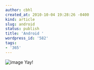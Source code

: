 ```yaml
---
author: cbhl
created_at: 2010-10-04 19:28:26 -0400
kind: article
slug: android
status: publish
title: 'Android '
wordpress_id: '582'
tags:
- '365'
---
```


![image](http://images.azuresky.ca/blog/wp-content/uploads/2010/10/wpid-IMG_20101004_192722.jpg)
Yay!
